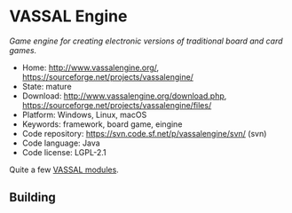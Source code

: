# VASSAL Engine

_Game engine for creating electronic versions of traditional board and card games._

- Home: http://www.vassalengine.org/, https://sourceforge.net/projects/vassalengine/
- State: mature
- Download: http://www.vassalengine.org/download.php, https://sourceforge.net/projects/vassalengine/files/
- Platform: Windows, Linux, macOS
- Keywords: framework, board game, eingine
- Code repository: https://svn.code.sf.net/p/vassalengine/svn/ (svn)
- Code language: Java
- Code license: LGPL-2.1

Quite a few [VASSAL modules](http://www.vassalengine.org/wiki/Category:Modules).

## Building

